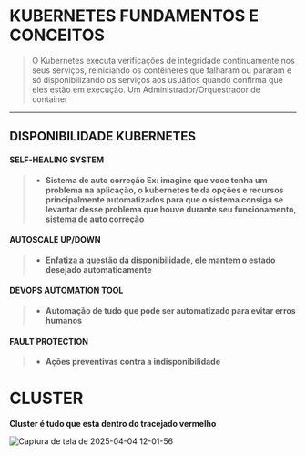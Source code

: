 # KUBERNETES FUNDAMENTOS E CONCEITOS

> O Kubernetes executa verificações de integridade continuamente nos seus serviços, reiniciando os contêineres que falharam ou pararam e só disponibilizando os serviços aos usuários quando confirma que eles estão em execução.
> Um Administrador/Orquestrador de container
****
## DISPONIBILIDADE KUBERNETES

#### SELF-HEALING SYSTEM

> - **Sistema de auto correção Ex: imagine que voce tenha um problema na aplicação, o kubernetes te da opções e recursos principalmente automatizados para que o sistema consiga se levantar desse  problema que houve durante seu funcionamento, sistema de auto correção**

#### AUTOSCALE UP/DOWN

> - **Enfatiza a questão da disponibilidade, ele mantem o estado desejado automaticamente**

#### DEVOPS AUTOMATION TOOL

> - **Automação de tudo que pode ser automatizado para evitar erros humanos**

#### FAULT PROTECTION

> - **Ações preventivas contra a indisponibilidade**

# CLUSTER

**Cluster é tudo que esta dentro do tracejado vermelho**

![Captura de tela de 2025-04-04 12-01-56](https://github.com/user-attachments/assets/dfb2cbc1-9e35-465d-b425-23ac5ff579c6)
